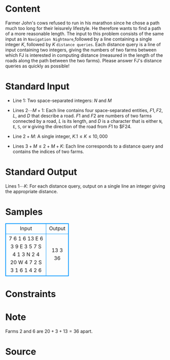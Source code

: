 
# Content

Farmer John's cows refused to run in his marathon since he chose a path much too long for their leisurely lifestyle. He therefore wants to find a path of a more reasonable length. The input to this problem consists of the same input as in `Navigation Nightmare`,followed by a line containing a single integer $K$, followed by $K$ `distance queries`. Each distance query is a line of input containing two integers, giving the numbers of two farms between which FJ is interested in computing distance (measured in the length of the roads along the path between the two farms). Please answer FJ's distance queries as quickly as possible!

# Standard Input

* Line $1$: Two space-separated integers: $N$ and $M$

* Lines $2 \cdots M+1$: Each line contains four space-separated entities, $F1,F2, L,$ and $D$ that describe a road. $F1$ and $F2$ are numbers of
two farms connected by a road, $L$ is its length, and $D$ is a
character that is either `N`, `E`, `S`, or `W` giving the
direction of the road from $F1$ to $F24.

* Line $2+M$: A single integer, $K. 1 \leq K \leq 10,000$

* Lines $3+M \leq 2+M+K$: Each line corresponds to a distance query and contains the indices of two farms.

# Standard Output

Lines $1 \cdots K$: For each distance query, output on a single line an integer giving the appropriate distance.

# Samples

<style>
        table,table tr th, table tr td { border:1px solid #0094ff; }
        table { width: 200px; min-height: 25px; line-height: 25px; text-align: center; border-collapse: collapse;}   
    </style>
<table>
	<tr>
		<td>Input</td>
		<td>Output</td>
	</tr>
<tr><td>7 6
1 6 13 E
6 3 9 E
3 5 7 S
4 1 3 N
2 4 20 W
4 7 2 S
3
1 6
1 4
2 6</td><td>13
3
36</td></tr></table>


# Constraints



# Note

Farms $2$ and $6$ are $20+3+13=36$ apart.

# Source


